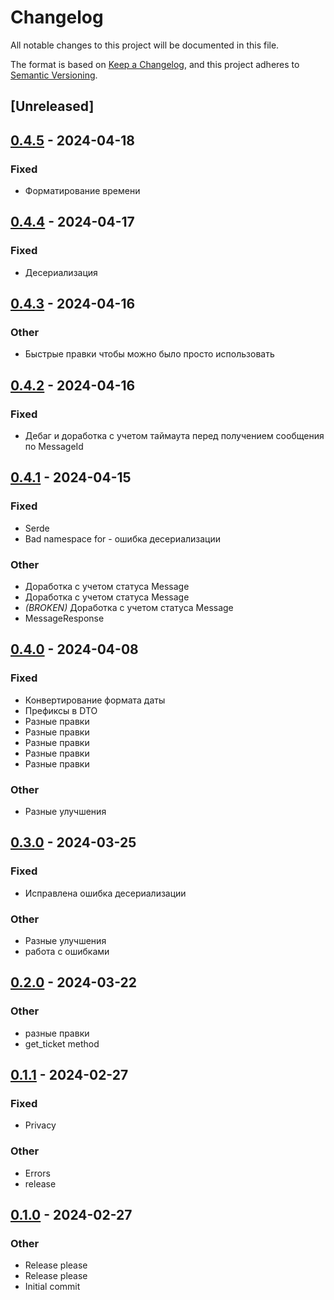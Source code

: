 # Changelog
All notable changes to this project will be documented in this file.

The format is based on [Keep a Changelog](https://keepachangelog.com/en/1.0.0/),
and this project adheres to [Semantic Versioning](https://semver.org/spec/v2.0.0.html).

## [Unreleased]

## [0.4.5](https://github.com/averichev/fns-api-client/compare/v0.4.4...v0.4.5) - 2024-04-18

### Fixed
- Форматирование времени

## [0.4.4](https://github.com/averichev/fns-api-client/compare/v0.4.3...v0.4.4) - 2024-04-17

### Fixed
- Десериализация

## [0.4.3](https://github.com/averichev/fns-api-client/compare/v0.4.2...v0.4.3) - 2024-04-16

### Other
- Быстрые правки чтобы можно было просто использовать

## [0.4.2](https://github.com/averichev/fns-api-client/compare/v0.4.1...v0.4.2) - 2024-04-16

### Fixed
- Дебаг и доработка с учетом таймаута перед получением сообщения по MessageId

## [0.4.1](https://github.com/averichev/fns-api-client/compare/v0.4.0...v0.4.1) - 2024-04-15

### Fixed
- Serde
- Bad namespace for - ошибка десериализации

### Other
- Доработка с учетом статуса Message
- Доработка с учетом статуса Message
- *(BROKEN)* Доработка с учетом статуса Message
- MessageResponse

## [0.4.0](https://github.com/averichev/fns-api-client/compare/v0.3.0...v0.4.0) - 2024-04-08

### Fixed
- Конвертирование формата даты
- Префиксы в DTO
- Разные правки
- Разные правки
- Разные правки
- Разные правки
- Разные правки

### Other
- Разные улучшения

## [0.3.0](https://github.com/averichev/fns-api-client/compare/v0.2.0...v0.3.0) - 2024-03-25

### Fixed
- Исправлена ошибка десериализации

### Other
- Разные улучшения
- работа с ошибками

## [0.2.0](https://github.com/averichev/fns-api-client/compare/v0.1.1...v0.2.0) - 2024-03-22

### Other
- разные правки
- get_ticket method

## [0.1.1](https://github.com/averichev/fns-api-client/compare/v0.1.0...v0.1.1) - 2024-02-27

### Fixed
- Privacy

### Other
- Errors
- release

## [0.1.0](https://github.com/averichev/fns-api-client/releases/tag/v0.1.0) - 2024-02-27

### Other
- Release please
- Release please
- Initial commit
